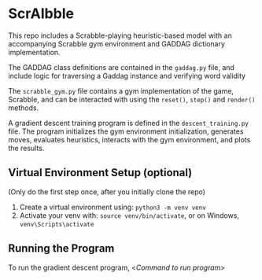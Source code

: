 # ScrAIbble
This repo includes a Scrabble-playing heuristic-based model with an accompanying Scrabble gym environment and GADDAG dictionary implementation.

The GADDAG class definitions are contained in the `gaddag.py` file, and include logic for traversing a Gaddag instance and verifying word validity

The `scrabble_gym.py` file contains a gym implementation of the game, Scrabble, and can be interacted with using the `reset()`, `step()` and `render()` methods.

A gradient descent training program is defined in the `descent_training.py` file. The program initializes the gym environment initialization, generates moves, evaluates heuristics, interacts with the gym environment, and plots the results. 

## Virtual Environment Setup (optional)
(Only do the first step once, after you initially clone the repo)
1. Create a virtual environment using:
``python3 -m venv venv``
2. Activate your venv with:
``source venv/bin/activate``, or on Windows, ``venv\Scripts\activate``

## Running the Program

To run the gradient descent program, &lt;_Command to run program_&gt;

